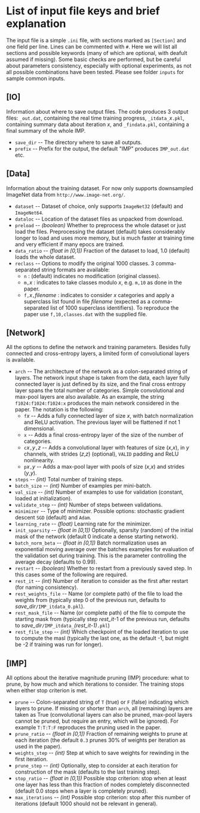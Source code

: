 # List of input file keys and brief explanation

The input file is a simple `.ini` file, with sections marked as `[Section]` and one field per line. Lines can be commented with `#`.
Here we will list all sections and possible keywords (many of which are optional, with deafult assumed if missing).
Some basic checks are performed, but be careful about parameters consistency, especially with optional experiments, as not all possible combinations have been tested.
Please see folder `inputs` for sample common inputs.

## [IO]
Information about where to save output files.
The code produces 3 output files: `_out.dat`, containing the real time training progress, `_itdata_`*x*`.pkl`, containing summary data about iteration *x*, and `_findata.pkl`, containing a final summary of the whole IMP.

- `save_dir` -- The directory where to save all outputs.
- `prefix` -- Prefix for the output, the default "IMP" produces `IMP_out.dat` etc.

## [Data]
Information about the training dataset. For now only supports downsampled ImageNet data from `http://www.image-net.org/`.

- `dataset` -- Dataset of choice, only supports `ImageNet32` (default) and `ImageNet64`.
- `dataloc` -- Location of the dataset files as unpacked from download.
- `preload` -- *(boolean)* Whether to preprocess the whole dataset or just load the files. Preprocessing the dataset (default) takes considerably longer to load and uses more memory, but is much faster at training time and very efficient if many epocs are trained.
- `data_ratio` -- *(float in [0,1])* Fraction of the dataset to load, 1.0 (default) loads the whole dataset.
- `reclass` -- Options to modify the original 1000 classes. 3 comma-separated string formats are available:
    - `n` : (default) indicates no modification (original classes).
    - `m,`*x* : indicates to take classes modulo *x*, e.g. `m,10` as done in the paper.
    - `f,`*x*`,`*filename* : indicates to consider *x* categories and apply a superclass list found in file *filename* (expected as a comma-separated list of 1000 superclass identifiers). To reproduce the paper use `f,10,classes.dat` with the supplied file.

## [Network]
All the options to define the network and training parameters. Besides fully connected and cross-entropy layers, a limited form of convolutional layers is available.

- `arch` -- The architecture of the network as a colon-separated string of layers. The network input shape is taken from the data, each layer fully connected layer is just defined by its size, and the final cross entropy layer spans the total number of categories. Simple convolutional and max-pool layers are also available. As an example, the string `f1024:f1024:f1024:x` produces the main network considered in the paper. The notation is the following:
    - `f`*x* -- Adds a fully connected layer of size *x*, with batch normalization and ReLU activation. The previous layer will be flattened if not 1 dimensional.
    - `x` -- Adds a final cross-entropy layer of the size of the number of categories.
    - `c`*x*`,`*y*`,`*z* -- Adds a convolutional layer with features of size (*x*,*x*), in *y* channels, with strides (*z*,*z*) (optional), `VALID` padding and ReLU nonlinearity.
    - `p`*x*`,`*y* -- Adds a max-pool layer with pools of size (*x*,*x*) and strides (*y*,*y*).
- `steps` -- *(int)* Total number of training steps.
- `batch_size` -- *(int)* Number of examples per mini-batch.
- `val_size` -- *(int)* Number of examples to use for validation (constant, loaded at initialization).
- `validate_step` -- *(int)* Number of steps between validations.
- `minimizer` -- Type of minimizer. Possible options: stochastic gradient descent `SGD` (default) and `Adam`.
- `learning_rate` -- *(float)* Learning rate for the minimizer.
- `init_sparsity` -- *(float in [0,1])* Optionally, sparsity (random) of the initial mask of the network (default 0 indicate a dense starting network).
- `batch_norm_beta` -- *(float in [0,1])* Batch normalization uses an exponential moving average over the batches examples for evaluation of the validation set during training. This is the parameter controlling the average decay (defaults to 0.99).
- `restart` -- *(boolean)* Whether to restart from a previously saved step. In this cases some of the following are required.
- `rest_it` -- *(int)* Number of iteration to consider as the first after restart (for naming consistency).
- `rest_weights_file` -- Name (or complete path) of the file to load the weights from (typically step 0 of the previous run, defaults to *save_dir*`/IMP_itdata_0.pkl`).
- `rest_mask_file` -- Name (or complete path) of the file to compute the starting mask from (typically step *rest_it*-1 of the previous run, defaults to *save_dir*`/IMP_itdata_`*(rest_it-1)*`.pkl`)
- `rest_file_step` -- *(int)* Which checkpoint of the loaded iteration to use to compute the masl (typically the last one, as the default -1, but might be -2 if training was run for longer).

## [IMP]
All options about the iterative magnitude pruning (IMP) procedure: what to prune, by how much and which iterations to consider. The training stops when either stop criterion is met.

- `prune` -- Colon-separated string of `T` (true) or `F` (false) indicating which layers to prune. If missing or shorter than `arch`, all (remaining) layers are taken as True (convolutional layers can also be pruned, max-pool layers cannot be pruned, but require an entry, which will be ignored). For example `T:T:T:F` reproduces the pruning used in the paper.
- `prune_ratio` -- *(float in [0,1])* Fraction of remaining weights to prune at each iteration (the default `0.3` prunes 30% of weights per iteration as used in the paper).
- `weights_step` -- *(int)* Step at which to save weights for rewinding in the first iteration.
- `prune_step` -- *(int)* Optionally, step to consider at each iteration for construction of the mask (defaults to the last training step).
- `stop_ratio` -- *(float in [0,1])* Possible stop criterion: stop when at least one layer has less than this fraction of nodes completely disconnected (default 0.0 stops when a layer is completely pruned).
- `max_iterations` -- *(int)* Possible stop criterion: stop after this number of iterations (default 1000 should not be relevant in general).

